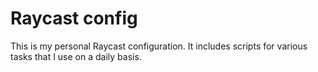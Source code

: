 # Raycast config

This is my personal Raycast configuration. It includes scripts for various tasks that I use on a daily basis.
